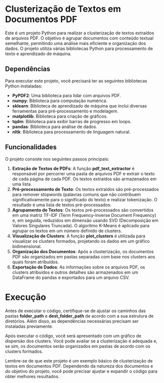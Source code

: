 # Clusterização de Textos em Documentos PDF
Este é um projeto Python para realizar a clusterização de textos extraídos de arquivos PDF. O objetivo é agrupar documentos com conteúdo textual semelhante, permitindo uma análise mais eficiente e organização dos dados. O projeto utiliza várias bibliotecas Python para processamento de texto e aprendizado de máquina.

## Dependências
Para executar este projeto, você precisará ter as seguintes bibliotecas Python instaladas:

- **PyPDF2**: Uma biblioteca para lidar com arquivos PDF.
- **numpy**: Biblioteca para computação numérica.
- **sklearn**: Biblioteca de aprendizado de máquina que inclui diversas ferramentas para pré-processamento e modelagem.
- **matplotlib**: Biblioteca para criação de gráficos.
- **tqdm**: Biblioteca para exibir barras de progresso em loops.
- **pandas**: Biblioteca para análise de dados.
- **nltk**: Biblioteca para processamento de linguagem natural.


## Funcionalidades

O projeto consiste nos seguintes passos principais:

1. **Extração de Textos de PDFs**: A função **pdf_text_extractor** é responsável por percorrer uma pasta de arquivos PDF e extrair o texto de cada página de cada PDF. Os textos extraídos são armazenados em uma lista.
2. **Pré-processamento de Texto**: Os textos extraídos são pré-processados para remover stopwords (palavras comuns que não contribuem significativamente para o significado do texto) e realizar tokenização. O resultado é uma lista de textos pré-processados.
3. **Agrupamento de Textos**: Os textos pré-processados são convertidos em uma matriz TF-IDF (Term Frequency-Inverse Document Frequency) e, em seguida, reduzidos em dimensão usando SVD (Decomposição em Valores Singulares Truncada). O algoritmo K-Means é aplicado para agrupar os textos em um número definido de clusters.
4. **Visualização de Clusters**: A função **plot_clusters** é utilizada para visualizar os clusters formados, projetando os dados em um gráfico bidimensional.
5. **Organização dos Documentos**: Após a clusterização, os documentos PDF são organizados em pastas separadas com base nos clusters aos quais foram atribuídos.
6. **Exportação de Dados**: As informações sobre os arquivos PDF, os clusters atribuídos e outros detalhes são armazenados em um DataFrame do pandas e exportados para um arquivo CSV.

# Execução
Antes de executar o código, certifique-se de ajustar os caminhos das pastas **folder_path** e **dest_folder_path** de acordo com a sua estrutura de diretórios. Além disso, as dependências necessárias precisam ser instaladas previamente.

Após executar o código, você será apresentado com um gráfico de dispersão dos clusters. Você pode avaliar se a clusterização é adequada e, se sim, os documentos serão organizados em pastas de acordo com os clusters formados.

Lembre-se de que este projeto é um exemplo básico de clusterização de textos em documentos PDF. Dependendo da natureza dos documentos e do objetivo do projeto, você pode precisar ajustar e expandir o código para obter melhores resultados.
